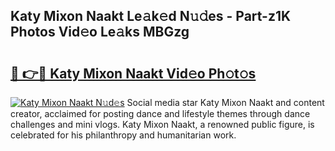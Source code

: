 ## Katy Mixon Naakt Le𝚊k𝚎d N𝚞𝚍es - Part-z1K Photos Vid𝚎o Le𝚊ks MBGzg

# <h2><a href="http://fba9lk7.evod.top/?m=Katy+Mixon+Naakt">🔗 👉🔴 Katy Mixon Naakt Vid𝚎o Ph𝚘t𝚘s</a></h2>

[![Katy Mixon Naakt N𝚞d𝚎s](https://i.imgur.com/8V9OHl7.gif)](http://fba9lk7.evod.top/?m=Katy+Mixon+Naakt)
Social media star Katy Mixon Naakt and content creator, acclaimed for posting dance and lifestyle themes through dance challenges and mini vlogs. Katy Mixon Naakt, a renowned public figure, is celebrated for his philanthropy and humanitarian work. 
